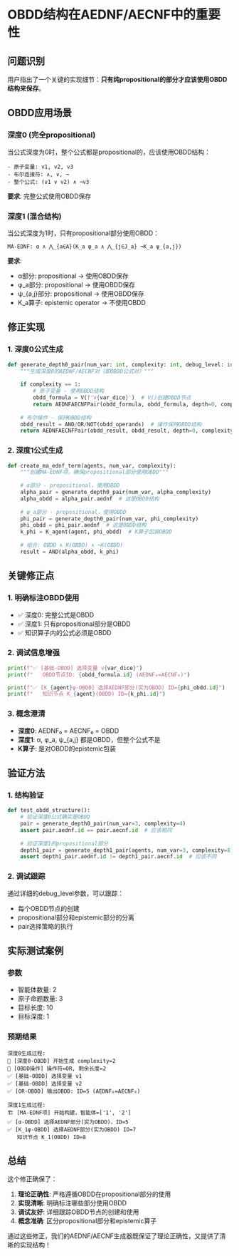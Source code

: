 # OBDD结构在AEDNF/AECNF中的重要性

## 问题识别

用户指出了一个关键的实现细节：**只有纯propositional的部分才应该使用OBDD结构来保存**。

## OBDD应用场景

### 深度0 (完全propositional)
当公式深度为0时，整个公式都是propositional的，应该使用OBDD结构：
```
- 原子变量: v1, v2, v3
- 布尔连接符: ∧, ∨, ¬  
- 整个公式: (v1 ∨ v2) ∧ ¬v3
```
**要求**: 完整公式使用OBDD保存

### 深度1 (混合结构)
当公式深度为1时，只有propositional部分使用OBDD：
```
MA-EDNF: α ∧ ⋀_{a∈A}(K_a φ_a ∧ ⋀_{j∈J_a} ¬K_a ψ_{a,j})
```

**要求**:
- α部分: propositional → 使用OBDD保存
- φ_a部分: propositional → 使用OBDD保存  
- ψ_{a,j}部分: propositional → 使用OBDD保存
- K_a算子: epistemic operator → 不使用OBDD

## 修正实现

### 1. 深度0公式生成
```python
def generate_depth0_pair(num_var: int, complexity: int, debug_level: int = 0):
    """生成深度0的AEDNF/AECNF对（即OBDD公式对）"""
    
    if complexity == 1:
        # 原子变量 - 使用OBDD结构
        obdd_formula = V(f'v{var_dice}')  # V()创建OBDD节点
        return AEDNFAECNFPair(obdd_formula, obdd_formula, depth=0, complexity=1)
    
    # 布尔操作 - 保持OBDD结构
    obdd_result = AND/OR/NOT(obdd_operands)  # 操作保持OBDD结构
    return AEDNFAECNFPair(obdd_result, obdd_result, depth=0, complexity=complexity)
```

### 2. 深度1公式生成
```python
def create_ma_ednf_term(agents, num_var, complexity):
    """创建MA-EDNF项，确保propositional部分使用OBDD"""
    
    # α部分 - propositional，使用OBDD
    alpha_pair = generate_depth0_pair(num_var, alpha_complexity)
    alpha_obdd = alpha_pair.aednf  # 这是OBDD结构
    
    # φ_a部分 - propositional，使用OBDD  
    phi_pair = generate_depth0_pair(num_var, phi_complexity)
    phi_obdd = phi_pair.aednf  # 这是OBDD结构
    k_phi = K_agent(agent, phi_obdd)  # K算子包装OBDD
    
    # 组合: OBDD ∧ K(OBDD) ∧ ¬K(OBDD)
    result = AND(alpha_obdd, k_phi)
```

## 关键修正点

### 1. 明确标注OBDD使用
- ✅ 深度0: 完整公式是OBDD
- ✅ 深度1: 只有propositional部分是OBDD
- ✅ 知识算子内的公式必须是OBDD

### 2. 调试信息增强
```python
print(f"✅ [基础-OBDD] 选择变量 v{var_dice}")
print(f"   OBDD节点ID: {obdd_formula.id} (AEDNF₀=AECNF₀)")

print(f"✅ [K_{agent}φ-OBDD] 选择AEDNF部分(实为OBDD) ID={phi_obdd.id}")
print(f"   知识节点 K_{agent}(OBDD) ID={k_phi.id}")
```

### 3. 概念澄清
- **深度0**: AEDNF₀ = AECNF₀ = OBDD
- **深度1**: α, φ_a, ψ_{a,j} 都是OBDD，但整个公式不是
- **K算子**: 是对OBDD的epistemic包装

## 验证方法

### 1. 结构验证
```python
def test_obdd_structure():
    # 验证深度0公式确实是OBDD
    pair = generate_depth0_pair(num_var=3, complexity=4)
    assert pair.aednf.id == pair.aecnf.id  # 应该相同
    
    # 验证深度1的propositional部分
    depth1_pair = generate_depth1_pair(agents, num_var=3, complexity=8)
    assert depth1_pair.aednf.id != depth1_pair.aecnf.id  # 应该不同
```

### 2. 调试跟踪
通过详细的debug_level参数，可以跟踪：
- 每个OBDD节点的创建
- propositional部分和epistemic部分的分离
- pair选择策略的执行

## 实际测试案例

### 参数
- 智能体数量: 2
- 原子命题数量: 3  
- 目标长度: 10
- 目标深度: 1

### 预期结果
```
深度0生成过程:
📍 [深度0-OBDD] 开始生成 complexity=2
🎲 [OBDD操作] 操作符=OR, 剩余长度=2
✅ [基础-OBDD] 选择变量 v1
✅ [基础-OBDD] 选择变量 v2  
✅ [OR-OBDD] 输出OBDD: ID=5 (AEDNF₀=AECNF₀)

深度1生成过程:
🏗️ [MA-EDNF项] 开始构建，智能体=['1', '2']
✅ [α-OBDD] 选择AEDNF部分(实为OBDD)，ID=5
✅ [K_1φ-OBDD] 选择AEDNF部分(实为OBDD) ID=7
   知识节点 K_1(OBDD) ID=8
```

## 总结

这个修正确保了：
1. **理论正确性**: 严格遵循OBDD在propositional部分的使用
2. **实现清晰**: 明确标注哪些部分使用OBDD
3. **调试友好**: 详细跟踪OBDD节点的创建和使用
4. **概念准确**: 区分propositional部分和epistemic算子

通过这些修正，我们的AEDNF/AECNF生成器既保证了理论正确性，又提供了清晰的实现结构！